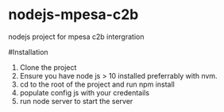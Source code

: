 # nodejs-mpesa-c2b
nodejs project for mpesa c2b intergration


#Installation

1. Clone the project
2. Ensure you have node js > 10 installed preferrably with nvm.
3. cd to the root of the project and run npm install
4. populate config js with your credentails
5. run node server to start the server

